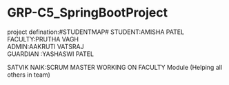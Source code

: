 # GRP-C5_SpringBootProject
project defination:#STUDENTMAP# 
STUDENT:AMISHA PATEL  
FACULTY:PRUTHA VAGH  
ADMIN:AAKRUTI VATSRAJ  
GUARDIAN :YASHASWI PATEL
  
SATVIK NAIK:SCRUM MASTER WORKING ON FACULTY Module (Helping all others in team) 
